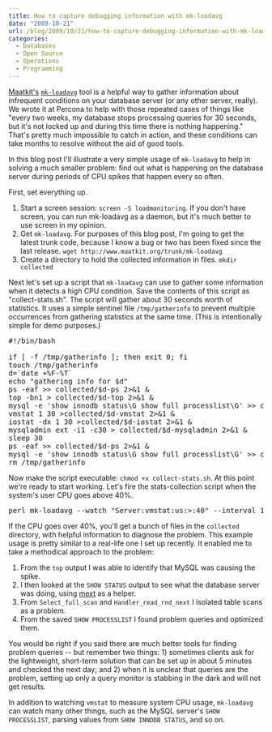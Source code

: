 ```yaml
---
title: How to capture debugging information with mk-loadavg
date: "2009-10-21"
url: /blog/2009/10/21/how-to-capture-debugging-information-with-mk-loadavg/
categories:
  - Databases
  - Open Source
  - Operations
  - Programming
---
```

[Maatkit's][1] [`mk-loadavg`][2] tool is a helpful way to gather information about infrequent conditions on your database server (or any other server, really). We wrote it at Percona to help with those repeated cases of things like "every two weeks, my database stops processing queries for 30 seconds, but it's not locked up and during this time there is nothing happening." That's pretty much impossible to catch in action, and these conditions can take months to resolve without the aid of good tools.

In this blog post I'll illustrate a very simple usage of `mk-loadavg` to help in solving a much smaller problem: find out what is happening on the database server during periods of CPU spikes that happen every so often.

First, set everything up.

1.  Start a screen session: `screen -S loadmonitoring`. If you don't have screen, you can run mk-loadavg as a daemon, but it's much better to use screen in my opinion.
2.  Get `mk-loadavg`. For purposes of this blog post, I'm going to get the latest trunk code, because I know a bug or two has been fixed since the last release. `wget http://www.maatkit.org/trunk/mk-loadavg`
3.  Create a directory to hold the collected information in files. `mkdir collected`

Next let's set up a script that `mk-loadavg` can use to gather some information when it detects a high CPU condition. Save the contents of this script as "collect-stats.sh". The script will gather about 30 seconds worth of statistics. It uses a simple sentinel file `/tmp/gatherinfo` to prevent multiple occurrences from gathering statistics at the same time. (This is intentionally simple for demo purposes.)

<pre>
#!/bin/bash

if [ -f /tmp/gatherinfo ]; then exit 0; fi
touch /tmp/gatherinfo
d=`date +%F-%T`
echo "gathering info for $d"
ps -eaf >> collected/$d-ps 2>&1 &
top -bn1 > collected/$d-top 2>&1 &
mysql -e 'show innodb status\G show full processlist\G' >> collected/$d-innodbstatus 2>&1 &
vmstat 1 30 >collected/$d-vmstat 2>&1 &
iostat -dx 1 30 >collected/$d-iostat 2>&1 &
mysqladmin ext -i1 -c30 > collected/$d-mysqladmin 2>&1 &
sleep 30
ps -eaf >> collected/$d-ps 2>&1 &
mysql -e 'show innodb status\G show full processlist\G' >> collected/$d-innodbstatus 2>&1 &
rm /tmp/gatherinfo
</pre>

Now make the script executable: `chmod +x collect-stats.sh`. At this point we're ready to start working. Let's fire the stats-collection script when the system's user CPU goes above 40%.<cod>

<pre>perl mk-loadavg --watch "Server:vmstat:us:>:40" --interval 1 --execute collect-stats.sh
</pre></code> 

If the CPU goes over 40%, you'll get a bunch of files in the `collected` directory, with helpful information to diagnose the problem. This example usage is pretty similar to a real-life one I set up recently. It enabled me to take a methodical approach to the problem: 
1.  From the `top` output I was able to identify that MySQL was causing the spike.
2.  I then looked at the `SHOW STATUS` output to see what the database server was doing, using [mext][3] as a helper.
3.  From `Select_full_scan` and `Handler_read_rnd_next` I isolated table scans as a problem.
4.  From the saved `SHOW PROCESSLIST` I found problem queries and optimized them.

You would be right if you said there are much better tools for finding problem queries -- but remember two things: 1) sometimes clients ask for the lightweight, short-term solution that can be set up in about 5 minutes and checked the next day; and 2) when it is unclear that queries are the problem, setting up only a query monitor is stabbing in the dark and will not get results.

In addition to watching `vmstat` to measure system CPU usage, `mk-loadavg` can watch many other things, such as the MySQL server's `SHOW PROCESSLIST`, parsing values from `SHOW INNODB STATUS`, and so on.

 [1]: http://www.maatkit.org/
 [2]: http://www.maatkit.org/doc/mk-loadavg.html
 [3]: /blog/2009/10/13/using-mext-to-format-saved-mysqladmin-output-nicely/
